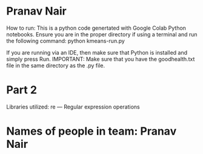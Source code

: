 # Pranav Nair

How to run: This is a python code genertated with Google Colab Python notebooks. Ensure you are in the proper directory if using a terminal and run the following command: python kmeans-run.py

If you are running via an IDE, then make sure that Python is installed and simply press Run. 
IMPORTANT: Make sure that you have the goodhealth.txt file in the same directory as the .py file.

# Part 2

Libraries utilized:
re — Regular expression operations


# Names of people in team: Pranav Nair
